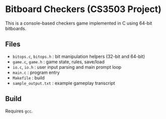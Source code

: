 # Bitboard Checkers (CS3503 Project)

This is a console-based checkers game implemented in C using 64-bit bitboards.

## Files
- `bitops.c`, `bitops.h` : bit manipulation helpers (32-bit and 64-bit)
- `game.c`, `game.h`     : game state, rules, save/load
- `io.c`, `io.h`         : user input parsing and main prompt loop
- `main.c`               : program entry
- `Makefile`             : build
- `sample_output.txt`    : example gameplay transcript

## Build
Requires `gcc`.

